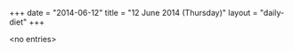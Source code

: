 +++
date = "2014-06-12"
title = "12 June 2014 (Thursday)"
layout = "daily-diet"
+++


\<no entries\>
